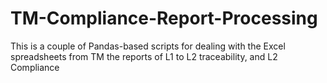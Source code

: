 # TM-Compliance-Report-Processing

This is a couple of Pandas-based scripts for dealing with the Excel spreadsheets from TM the reports of L1 to L2 traceability, and L2 Compliance
